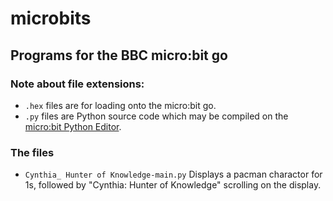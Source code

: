 # microbits
## Programs for the BBC micro:bit go

### Note about file extensions:
- `.hex` files are for loading onto the micro:bit go.
- `.py` files are Python source code which may be compiled on the [micro:bit Python Editor](https://python.microbit.org/v/3).

### The files
* `Cynthia_ Hunter of Knowledge-main.py`  Displays a pacman charactor for 1s, followed by "Cynthia: Hunter of Knowledge" scrolling on the display.
